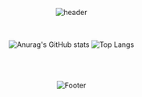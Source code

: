 <div align="center">

![header](https://capsule-render.vercel.app/api?type=waving&text=&height=150)
<br/><br/><br/>

![Anurag's GitHub stats](https://github-readme-stats.vercel.app/api?username=dimazsr&show_icons=true&theme=buefy)
![Top Langs](https://github-readme-stats.vercel.app/api/top-langs/?username=dimazsr&layout=compact&theme=buefy)

<br/><br/><br/>
![Footer](https://capsule-render.vercel.app/api?type=rect&text=&height=10)
</div>

<!--
**dimazsr/dimazsr** is a ✨ _special_ ✨ repository because its `README.md` (this file) appears on your GitHub profile.

Here are some ideas to get you started:

- 🔭 I’m currently working on ...
- 🌱 I’m currently learning ...
- 👯 I’m looking to collaborate on ...
- 🤔 I’m looking for help with ...
- 💬 Ask me about ...
- 📫 How to reach me: ...
- 😄 Pronouns: ...
- ⚡ Fun fact: ...
-->
